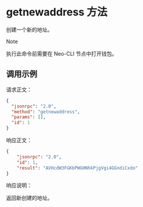 # getnewaddress 方法

创建一个新的地址。

> [!Note]
> 执行此命令前需要在 Neo-CLI 节点中打开钱包。

## 调用示例

请求正文：

```json
{
  "jsonrpc": "2.0",
  "method": "getnewaddress",
  "params": [],
  "id": 1
}
```

响应正文：

```json
{
    "jsonrpc": "2.0",
    "id": 1,
    "result": "AVHcdW3FGKbPWGHNhkPjgVgi4GGndiCxdo"
}
```

响应说明：

返回新创建的地址。
